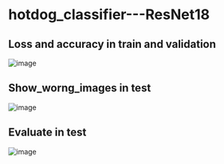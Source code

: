# hotdog_classifier---ResNet18

## Loss and accuracy in train and validation
![image](https://user-images.githubusercontent.com/41743814/143971912-d87f4e07-8908-46f0-89fd-016037d72f0e.png)


## Show_worng_images in test
![image](https://user-images.githubusercontent.com/41743814/143971951-13266ef8-d11f-44e8-ae06-abc97b429284.png)

## Evaluate in test
![image](https://user-images.githubusercontent.com/41743814/143971974-97c25e11-9c95-4433-92e9-daed4c3ac1d5.png)
